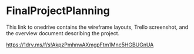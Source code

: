 # FinalProjectPlanning

This link to onedrive contains the wireframe layouts, Trello screenshot, and the overview document describing the project.

https://1drv.ms/f/s!AkpzPmhnwAXmgpFtm1Mnc5HGBUGnUA
